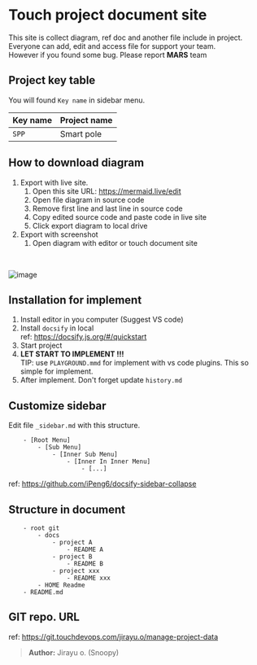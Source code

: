 # Touch project document site 
This site is collect diagram, ref doc and another file include in project. <br>
Everyone can add, edit and access file for support your team. <br>
However if you found some bug. Please report **MARS** team

## Project key table
You will found `Key name` in sidebar menu. <br>

| Key name | Project name                    |
| ------------- | ------------------------------ |
| `SPP`      | Smart pole       |

## How to download diagram
1. Export with live site.
    1. Open this site URL: https://mermaid.live/edit <br>
    2. Open file diagram in source code 
    3. Remove first line and last line in source code
    4. Copy edited source code and paste code in live site
    5. Click export diagram to local drive
2. Export with screenshot
    1. Open diagram with editor or touch document site

<br>

![image](https://i.pinimg.com/originals/73/a0/f3/73a0f364ada522442046e833aac518c6.png)

## Installation for implement
1. Install editor in you computer (Suggest VS code)
2. Install `docsify` in local <br> ref: https://docsify.js.org/#/quickstart
3. Start project
4. **LET START TO IMPLEMENT !!!** <br>
TIP: use `PLAYGROUND.mmd` for implement with vs code plugins. This so simple for implement.
5. After implement. Don't forget update `history.md`

## Customize sidebar
Edit file `_sidebar.md` with this structure.
```
    - [Root Menu]
        - [Sub Menu]
            - [Inner Sub Menu]
                - [Inner In Inner Menu]
                    - [...]
```
ref: https://github.com/iPeng6/docsify-sidebar-collapse

## Structure in document
```
    - root git
        - docs
            - project A
                - README A
            - project B
                - README B
            - project xxx
                - README xxx
        - HOME Readme   
    - README.md
```

## GIT repo. URL
ref: https://git.touchdevops.com/jirayu.o/manage-project-data

> **Author:** Jirayu o. (Snoopy)